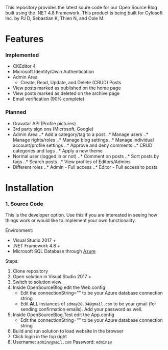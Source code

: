 This repository provides the latest soure code for our Open Source Blog built using the .NET 4.8 Framework. This product is being built for Cylosoft Inc. by PJ D, Sebastian K, Thien N, and Cole M.

# Features

### Implemented
* CKEditor 4
* Microsoft Identity/Owin Authentication
* Admin Area
    * Create, Read, Update, and Delete (CRUD) Posts
* View posts marked as published on the home page
* View posts marked as deleted on the archive page
* Email verification (90% complete)
    
### Planned
* Gravatar API (Profile pictures)
* 3rd party sign ons (Microsoft, Google)
* Admin Area
..* Add a category/tag to a post
    ..* Manage users
    ..* Manage rights/roles
    ..* Manage blog settings
    ..* Manage individual account/profile settings
    ..* Approve and deny comments
    ..* CRUD categories and tags
    ..* Apply a new theme
* Normal user (logged in or not)
    ..* Comment on posts
    ..* Sort posts by tags
    ..* Search posts
    ..* View profiles of Editors/Admins
* Different roles
    ..* Admin - Full access
    ..* Editor - Full access to posts

# Installation

### 1. Source Code
This is the developer option. Use this if you are interested in seeing how things work or would like to implement your own functionality.

Environment:
* Visual Studio 2017 +
* .NET Framework 4.8 +
* Microsoft SQL Database through [Azure](https://azure.microsoft.com/en-us/)

Steps:
1. Clone repository
2. Open solution in Visual Studio 2017 +
3. Switch to solution view
4. Inside OpenSourceBlog edit the Web.config
    * Edit the connectionString="" to be your Azure database connection string
    * Edit **ALL** instances of `sdmay20.34@gmail.com` to be your gmail (for sending confirmation emails). Add your password as well.
5. Inside OpenSourceBlog.Test edit the App.config
    * Edit the connectionString="" to be your Azure database connection string
6. Build and run solution to load website in the browser
7. Click login in the top right
8. Username: `admin@gmail.com` Password: `Admin1@`